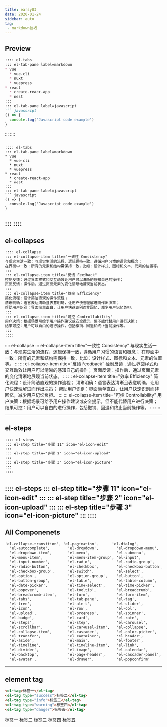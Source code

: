 ```yaml
---
title: earsyUI
date: 2020-01-24  
sidebar: auto  
tag:
 - markdown技巧
---
```


## Preview
```markdown
:::: el-tabs
::: el-tab-pane label=markdown
* vue
  * vue-cli
  * nuxt
  * vuepress
* react
  * create-react-app
  * nest
:::
::: el-tab-pane label=javascript
``` javascript
() => {
  console.log('Javascript code example')
}
```
:::
::::
```

:::: el-tabs
::: el-tab-pane label=markdown
* vue
  * vue-cli
  * nuxt
  * vuepress
* react
  * create-react-app
  * nest
:::
::: el-tab-pane label=javascript
``` javascript
() => {
  console.log('Javascript code example')
}
```
:::
::::
---
## el-collapses
```markdown
:::: el-collapse
::: el-collapse-item title="一致性 Consistency"
与现实生活一致：与现实生活的流程、逻辑保持一致，遵循用户习惯的语言和概念；
在界面中一致：所有的元素和结构需保持一致，比如：设计样式、图标和文本、元素的位置等。
:::
::: el-collapse-item title="反馈 Feedback"
控制反馈：通过界面样式和交互动效让用户可以清晰的感知自己的操作；
页面反馈：操作后，通过页面元素的变化清晰地展现当前状态。
:::
::: el-collapse-item title="效率 Efficiency"
简化流程：设计简洁直观的操作流程；
清晰明确：语言表达清晰且表意明确，让用户快速理解进而作出决策；
帮助用户识别：界面简单直白，让用户快速识别而非回忆，减少用户记忆负担。
:::
::: el-collapse-item title="可控 Controllability"
用户决策：根据场景可给予用户操作建议或安全提示，但不能代替用户进行决策；
结果可控：用户可以自由的进行操作，包括撤销、回退和终止当前操作等。
:::
::::
```

:::: el-collapse
::: el-collapse-item title="一致性 Consistency"
与现实生活一致：与现实生活的流程、逻辑保持一致，遵循用户习惯的语言和概念；
在界面中一致：所有的元素和结构需保持一致，比如：设计样式、图标和文本、元素的位置等。
:::
::: el-collapse-item title="反馈 Feedback"
控制反馈：通过界面样式和交互动效让用户可以清晰的感知自己的操作；
页面反馈：操作后，通过页面元素的变化清晰地展现当前状态。
:::
::: el-collapse-item title="效率 Efficiency"
简化流程：设计简洁直观的操作流程；
清晰明确：语言表达清晰且表意明确，让用户快速理解进而作出决策；
帮助用户识别：界面简单直白，让用户快速识别而非回忆，减少用户记忆负担。
:::
::: el-collapse-item title="可控 Controllability"
用户决策：根据场景可给予用户操作建议或安全提示，但不能代替用户进行决策；
结果可控：用户可以自由的进行操作，包括撤销、回退和终止当前操作等。
:::
::::

---
## el-steps
```markdown
:::: el-steps
::: el-step title="步骤 11" icon="el-icon-edit"
:::
::: el-step title="步骤 2" icon="el-icon-upload"
:::
::: el-step title="步骤 3" icon="el-icon-picture"
:::
::::
```
:::: el-steps
::: el-step title="步骤 11" icon="el-icon-edit"
:::
::: el-step title="步骤 2" icon="el-icon-upload"
:::
::: el-step title="步骤 3" icon="el-icon-picture"
:::
::::
---

## All Componenets
```markdown
'el-collapse-transition', 'el-pagination',      'el-dialog',
  'el-autocomplete',        'el-dropdown',        'el-dropdown-menu',
  'el-dropdown-item',       'el-menu',            'el-submenu',
  'el-menu-item',           'el-menu-item-group', 'el-input',
  'el-input-number',        'el-radio',           'el-radio-group',
  'el-radio-button',        'el-checkbox',        'el-checkbox-button',
  'el-checkbox-group',      'el-switch',          'el-select',
  'el-option',              'el-option-group',    'el-button',
  'el-button-group',        'el-table',           'el-table-column',
  'el-date-picker',         'el-time-select',     'el-time-picker',
  'el-popover',             'el-tooltip',         'el-breadcrumb',
  'el-breadcrumb-item',     'el-form',            'el-form-item',
  'el-tabs',                'el-tab-pane',        'el-tag',
  'el-tree',                'el-alert',           'el-slider',
  'el-icon',                'el-row',             'el-col',
  'el-upload',              'el-progress',        'el-spinner',
  'el-badge',               'el-card',            'el-rate',
  'el-steps',               'el-step',            'el-carousel',
  'el-scrollbar',           'el-carousel-item',   'el-collapse',
  'el-collapse-item',       'el-cascader',        'el-color-picker',
  'el-transfer',            'el-container',       'el-header',
  'el-aside',               'el-main',            'el-footer',
  'el-timeline',            'el-timeline-item',   'el-link',
  'el-divider',             'el-image',           'el-calendar',
  'el-backtop',             'el-page-header',     'el-cascader-panel',
  'el-avatar',              'el-drawer',          'el-popconfirm'
```
---

## element tag
```markdown
<el-tag>标签一</el-tag>
<el-tag type="success">标签二</el-tag>
<el-tag type="info">标签三</el-tag>
<el-tag type="warning">标签四</el-tag>
<el-tag type="danger">标签五</el-tag>
```
<el-tag>标签一</el-tag>
<el-tag type="success">标签二</el-tag>
<el-tag type="info">标签三</el-tag>
<el-tag type="warning">标签四</el-tag>
<el-tag type="danger">标签五</el-tag>